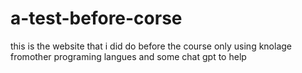 # a-test-before-corse
this is the website that i did do before the course only using knolage fromother programing langues and some chat gpt to help
